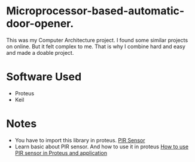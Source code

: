 # Microprocessor-based-automatic-door-opener.
This was my Computer Architecture project. I found some similar projects on online. But it felt complex to me. That is why I combine hard and easy and made a doable project.

# Software Used
- Proteus
- Keil
# Notes
- You have to import this library in proteus.
[PIR Sensor](https://www.theengineeringprojects.com/2016/01/pir-sensor-library-proteus.html)
- Learn basic about PIR sensor. And how to use it in proteus
[How to use PIR sensor in Proteus and application](https://www.youtube.com/watch?v=XKNlsKJFXTE)
